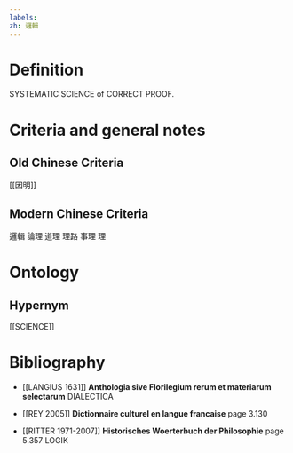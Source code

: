 ```yaml
---
labels: 
zh: 邏輯
---
```


# Definition
SYSTEMATIC SCIENCE of CORRECT PROOF.
# Criteria and general notes
## Old Chinese Criteria
[[因明]]
## Modern Chinese Criteria
邏輯  論理  道理  理路  事理  理
# Ontology

## Hypernym
[[SCIENCE]]
# Bibliography
- [[LANGIUS 1631]]
**Anthologia sive Florilegium rerum et materiarum selectarum** 
DIALECTICA
- [[REY 2005]]
**Dictionnaire culturel en langue francaise** page 3.130

- [[RITTER 1971-2007]]
**Historisches Woerterbuch der Philosophie** page 5.357
LOGIK